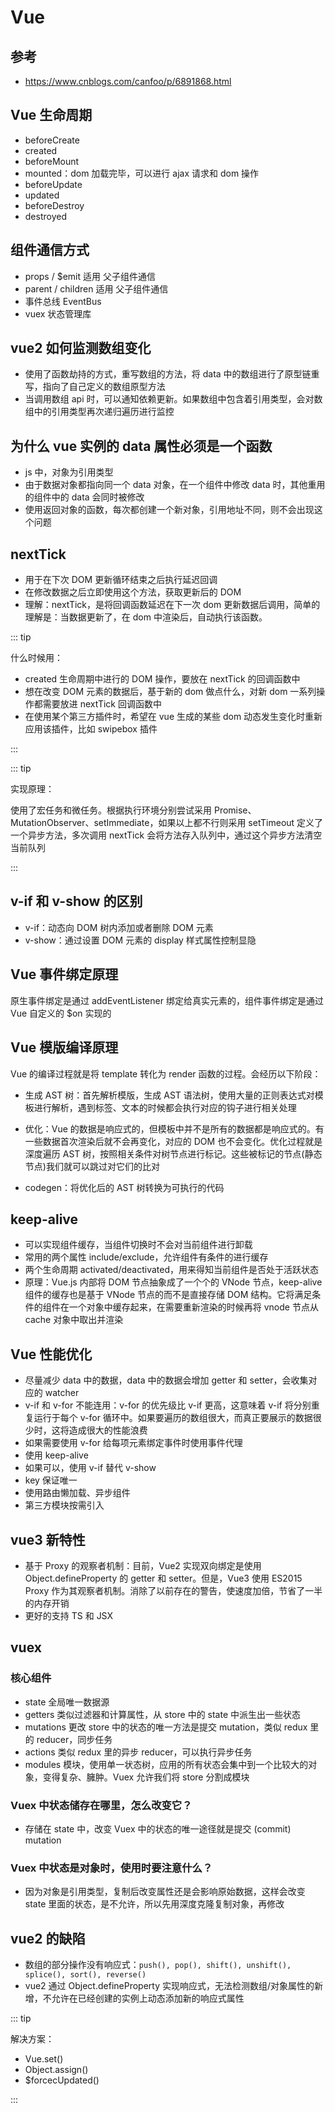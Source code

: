 # Vue

## 参考

- <https://www.cnblogs.com/canfoo/p/6891868.html>

## Vue 生命周期

- beforeCreate
- created
- beforeMount
- mounted：dom 加载完毕，可以进行 ajax 请求和 dom 操作
- beforeUpdate
- updated
- beforeDestroy
- destroyed

## 组件通信方式

- props / $emit 适用 父子组件通信
- parent / children 适用 父子组件通信
- 事件总线 EventBus
- vuex 状态管理库

## vue2 如何监测数组变化

- 使用了函数劫持的方式，重写数组的方法，将 data 中的数组进行了原型链重写，指向了自己定义的数组原型方法
- 当调用数组 api 时，可以通知依赖更新。如果数组中包含着引用类型，会对数组中的引用类型再次递归遍历进行监控

## 为什么 vue 实例的 data 属性必须是一个函数

- js 中，对象为引用类型
- 由于数据对象都指向同一个 data 对象，在一个组件中修改 data 时，其他重用的组件中的 data 会同时被修改
- 使用返回对象的函数，每次都创建一个新对象，引用地址不同，则不会出现这个问题

## nextTick

- 用于在下次 DOM 更新循环结束之后执行延迟回调
- 在修改数据之后立即使用这个方法，获取更新后的 DOM
- 理解：nextTick，是将回调函数延迟在下一次 dom 更新数据后调用，简单的理解是：当数据更新了，在 dom 中渲染后，自动执行该函数。

::: tip

什么时候用：

- created 生命周期中进行的 DOM 操作，要放在 nextTick 的回调函数中
- 想在改变 DOM 元素的数据后，基于新的 dom 做点什么，对新 dom 一系列操作都需要放进 nextTick 回调函数中
- 在使用某个第三方插件时，希望在 vue 生成的某些 dom 动态发生变化时重新应用该插件，比如 swipebox 插件

:::

::: tip

实现原理：

使用了宏任务和微任务。根据执行环境分别尝试采用 Promise、MutationObserver、setImmediate，如果以上都不行则采用 setTimeout 定义了一个异步方法，多次调用 nextTick 会将方法存入队列中，通过这个异步方法清空当前队列

:::

## v-if 和 v-show 的区别

- v-if：动态向 DOM 树内添加或者删除 DOM 元素
- v-show：通过设置 DOM 元素的 display 样式属性控制显隐

## Vue 事件绑定原理

原生事件绑定是通过 addEventListener 绑定给真实元素的，组件事件绑定是通过 Vue 自定义的 $on 实现的

## Vue 模版编译原理

Vue 的编译过程就是将 template 转化为 render 函数的过程。会经历以下阶段：

- 生成 AST 树：首先解析模版，生成 AST 语法树，使用大量的正则表达式对模板进行解析，遇到标签、文本的时候都会执行对应的钩子进行相关处理

- 优化：Vue 的数据是响应式的，但模板中并不是所有的数据都是响应式的。有一些数据首次渲染后就不会再变化，对应的 DOM 也不会变化。优化过程就是深度遍历 AST 树，按照相关条件对树节点进行标记。这些被标记的节点(静态节点)我们就可以跳过对它们的比对

- codegen：将优化后的 AST 树转换为可执行的代码

## keep-alive

- 可以实现组件缓存，当组件切换时不会对当前组件进行卸载
- 常用的两个属性 include/exclude，允许组件有条件的进行缓存
- 两个生命周期 activated/deactivated，用来得知当前组件是否处于活跃状态
- 原理：Vue.js 内部将 DOM 节点抽象成了一个个的 VNode 节点，keep-alive 组件的缓存也是基于 VNode 节点的而不是直接存储 DOM 结构。它将满足条件的组件在一个对象中缓存起来，在需要重新渲染的时候再将 vnode 节点从 cache 对象中取出并渲染

## Vue 性能优化

- 尽量减少 data 中的数据，data 中的数据会增加 getter 和 setter，会收集对应的 watcher
- v-if 和 v-for 不能连用：v-for 的优先级比 v-if 更高，这意味着 v-if 将分别重复运行于每个 v-for 循环中。如果要遍历的数组很大，而真正要展示的数据很少时，这将造成很大的性能浪费
- 如果需要使用 v-for 给每项元素绑定事件时使用事件代理
- 使用 keep-alive
- 如果可以，使用 v-if 替代 v-show
- key 保证唯一
- 使用路由懒加载、异步组件
- 第三方模块按需引入

## vue3 新特性

- 基于 Proxy 的观察者机制：目前，Vue2 实现双向绑定是使用 Object.defineProperty 的 getter 和 setter。但是，Vue3 使用 ES2015 Proxy 作为其观察者机制。消除了以前存在的警告，使速度加倍，节省了一半的内存开销
- 更好的支持 TS 和 JSX

## vuex

### 核心组件

- state 全局唯一数据源
- getters 类似过滤器和计算属性，从 store 中的 state 中派生出一些状态
- mutations 更改 store 中的状态的唯一方法是提交 mutation，类似 redux 里的 reducer，同步任务
- actions 类似 redux 里的异步 reducer，可以执行异步任务
- modules 模块，使用单一状态树，应用的所有状态会集中到一个比较大的对象，变得复杂、臃肿。Vuex 允许我们将 store 分割成模块

### Vuex 中状态储存在哪里，怎么改变它？

- 存储在 state 中，改变 Vuex 中的状态的唯一途径就是提交 (commit) mutation

### Vuex 中状态是对象时，使用时要注意什么？

- 因为对象是引用类型，复制后改变属性还是会影响原始数据，这样会改变 state 里面的状态，是不允许，所以先用深度克隆复制对象，再修改

## vue2 的缺陷

- 数组的部分操作没有响应式：`push(), pop(), shift(), unshift(), splice(), sort(), reverse()`
- vue2 通过 Object.defineProperty 实现响应式，无法检测数组/对象属性的新增，不允许在已经创建的实例上动态添加新的响应式属性

::: tip

解决方案：

- Vue.set()
- Object.assign()
- $forcecUpdated()

:::
